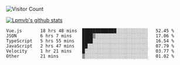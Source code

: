 ![Visitor Count](https://profile-counter.glitch.me/Lpmvb/count.svg)

[![Lpmvb's github stats](https://github-readme-stats.vercel.app/api?username=lpmvb&show_icons=true&title_color=fff&icon_color=79ff97&text_color=9f9f9f&bg_color=151515)](https://github.com/anuraghazra/github-readme-stats)

<!--
Here are some ideas to get you started:

- 🔭 I’m currently working on ...
- 🌱 I’m currently learning ...
- 👯 I’m looking to collaborate on ...
- 🤔 I’m looking for help with ...
- 💬 Ask me about ...
- 📫 How to reach me: ...
- 😄 Pronouns: ...
- ⚡ Fun fact: ...
-->

<!--START_SECTION:waka-->

```text
Vue.js       18 hrs 48 mins  █████████████░░░░░░░░░░░░   52.45 %
JSON         6 hrs 7 mins    ████▒░░░░░░░░░░░░░░░░░░░░   17.06 %
TypeScript   5 hrs 55 mins   ████░░░░░░░░░░░░░░░░░░░░░   16.54 %
JavaScript   2 hrs 47 mins   ██░░░░░░░░░░░░░░░░░░░░░░░   07.79 %
Velocity     1 hr 21 mins    █░░░░░░░░░░░░░░░░░░░░░░░░   03.77 %
Other        21 mins         ▒░░░░░░░░░░░░░░░░░░░░░░░░   01.02 %
```

<!--END_SECTION:waka-->
